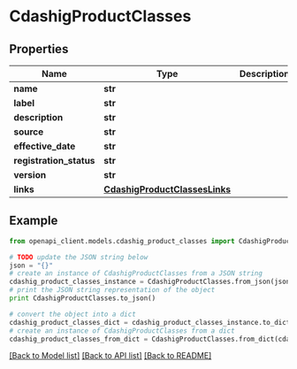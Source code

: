 # CdashigProductClasses


## Properties
Name | Type | Description | Notes
------------ | ------------- | ------------- | -------------
**name** | **str** |  | [optional] 
**label** | **str** |  | [optional] 
**description** | **str** |  | [optional] 
**source** | **str** |  | [optional] 
**effective_date** | **str** |  | [optional] 
**registration_status** | **str** |  | [optional] 
**version** | **str** |  | [optional] 
**links** | [**CdashigProductClassesLinks**](CdashigProductClassesLinks.md) |  | [optional] 

## Example

```python
from openapi_client.models.cdashig_product_classes import CdashigProductClasses

# TODO update the JSON string below
json = "{}"
# create an instance of CdashigProductClasses from a JSON string
cdashig_product_classes_instance = CdashigProductClasses.from_json(json)
# print the JSON string representation of the object
print CdashigProductClasses.to_json()

# convert the object into a dict
cdashig_product_classes_dict = cdashig_product_classes_instance.to_dict()
# create an instance of CdashigProductClasses from a dict
cdashig_product_classes_from_dict = CdashigProductClasses.from_dict(cdashig_product_classes_dict)
```
[[Back to Model list]](../README.md#documentation-for-models) [[Back to API list]](../README.md#documentation-for-api-endpoints) [[Back to README]](../README.md)


